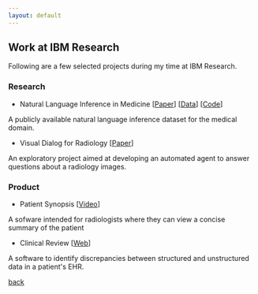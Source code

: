 ```yaml
---
layout: default
---
```


## Work at IBM Research
Following are a few selected projects during my time at IBM Research.

### Research

* Natural Language Inference in Medicine [[Paper](https://arxiv.org/abs/1808.06752)] [[Data](http://doi.org/10.13026/C2RS98)] [[Code](https://github.com/jgc128/mednli)]

A publicly available natural language inference dataset for the medical domain.

* Visual Dialog for Radiology [[Paper](https://vigilworkshop.github.io/static/papers/15.pdf)]

An exploratory project aimed at developing an automated agent to answer questions about a radiology images.

### Product

* Patient Synopsis [[Video](https://www.youtube.com/watch?v=NgqP-MKpAGQ)]

A sofware intended for radiologists where they can view a concise summary of the patient

* Clinical Review [[Web](https://www.ibm.com/us-en/marketplace/watson-imaging-clinical-review)]

A software to identify discrepancies between structured and unstructured data in a patient's EHR.


[back](./)
